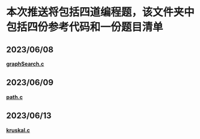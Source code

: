 # 本次推送将包括四道编程题，该文件夹中包括四份参考代码和一份题目清单
## **2023/06/08** 
**[graphSearch.c](https://github.com/MossDream/Data-Structure-Learning-C/blob/main/Episode%207/graphSearch.c)**

## **2023/06/09** 
**[path.c](https://github.com/MossDream/Data-Structure-Learning-C/blob/main/Episode%207/path.c)**

## **2023/06/13** 
**[kruskal.c](https://github.com/MossDream/Data-Structure-Learning-C/blob/main/Episode%207/kruskal.c)**
